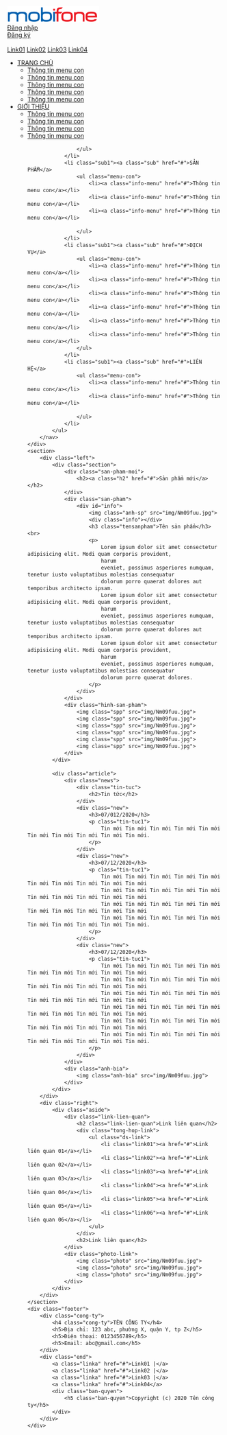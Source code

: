 <!DOCTYPE html>
<html lang="en">

<head>
    <meta charset="UTF-8">
    <meta name="viewport" content="width=device-width, initial-scale=1.0">
    <title>Document</title>
    <link rel="shortcut icon" href="img/logomobifone.png">
    <link rel="stylesheet" href="baitap1.css">
</head>

<body>
    <div class="content">
        <div class="header">
            <div class="logo">
                <img src="img/logomobifone.png">
            </div>
            <div class="button">
                <div class="button1">
                    <a class="login" href="#">Đăng nhập</a>
                </div>
                <div class="button1">
                    <a class="login" href="#">Đăng ký</a>
                </div>
            </div>
            <br>
            <div class="link">
                <a class="link1" href="#">Link01</a>
                <a class="link1" href="#">Link02</a>
                <a class="link1" href="#">Link03</a>
                <a class="link1" href="#">Link04</a>
            </div>
        </div>
        <nav class="nav">
            <ul class="menu">
                <li class="sub1"><a class="sub" href="#">TRANG CHỦ</a>
                    <ul class="menu-con">
                        <li><a class="info-menu" href="#">Thông tin menu con</a></li>
                        <li><a class="info-menu" href="#">Thông tin menu con</a></li>
                        <li><a class="info-menu" href="#">Thông tin menu con</a></li>
                        <li><a class="info-menu" href="#">Thông tin menu con</a></li>
                        <li><a class="info-menu" href="#">Thông tin menu con</a></li>
                    </ul>
                </li>
                <li class="sub1"><a class="sub" href="#">GIỚI THIỆU</a>
                    <ul class="menu-con">
                        <li><a class="info-menu" href="#">Thông tin menu con</a></li>
                        <li><a class="info-menu" href="#">Thông tin menu con</a></li>
                        <li><a class="info-menu" href="#">Thông tin menu con</a></li>
                        <li><a class="info-menu" href="#">Thông tin menu con</a></li>

                    </ul>
                </li>
                <li class="sub1"><a class="sub" href="#">SẢN PHẨM</a>
                    <ul class="menu-con">
                        <li><a class="info-menu" href="#">Thông tin menu con</a></li>
                        <li><a class="info-menu" href="#">Thông tin menu con</a></li>
                        <li><a class="info-menu" href="#">Thông tin menu con</a></li>

                    </ul>
                </li>
                <li class="sub1"><a class="sub" href="#">DỊCH VỤ</a>
                    <ul class="menu-con">
                        <li><a class="info-menu" href="#">Thông tin menu con</a></li>
                        <li><a class="info-menu" href="#">Thông tin menu con</a></li>
                        <li><a class="info-menu" href="#">Thông tin menu con</a></li>
                        <li><a class="info-menu" href="#">Thông tin menu con</a></li>
                        <li><a class="info-menu" href="#">Thông tin menu con</a></li>
                        <li><a class="info-menu" href="#">Thông tin menu con</a></li>
                    </ul>
                </li>
                <li class="sub1"><a class="sub" href="#">LIÊN HỆ</a>
                    <ul class="menu-con">
                        <li><a class="info-menu" href="#">Thông tin menu con</a></li>
                        <li><a class="info-menu" href="#">Thông tin menu con</a></li>

                    </ul>
                </li>
            </ul>
        </nav>
    </div>
    <section>
        <div class="left">
            <div class="section">
                <div class="san-pham-moi">
                    <h2><a class="h2" href="#">Sản phẩm mới</a></h2>
                </div>
                <div class="san-pham">
                    <div id="info">
                        <img class="anh-sp" src="img/Nm09fuu.jpg">
                        <div class="info"></div>
                        <h3 class="tensanpham">Tên sản phẩm</h3><br>
                        <p>
                            Lorem ipsum dolor sit amet consectetur adipisicing elit. Modi quam corporis provident,
                            harum
                            eveniet, possimus asperiores numquam, tenetur iusto voluptatibus molestias consequatur
                            dolorum porro quaerat dolores aut temporibus architecto ipsam.
                            Lorem ipsum dolor sit amet consectetur adipisicing elit. Modi quam corporis provident,
                            harum
                            eveniet, possimus asperiores numquam, tenetur iusto voluptatibus molestias consequatur
                            dolorum porro quaerat dolores aut temporibus architecto ipsam.
                            Lorem ipsum dolor sit amet consectetur adipisicing elit. Modi quam corporis provident,
                            harum
                            eveniet, possimus asperiores numquam, tenetur iusto voluptatibus molestias consequatur
                            dolorum porro quaerat dolores.
                        </p>
                    </div>
                </div>
                <div class="hinh-san-pham">
                    <img class="spp" src="img/Nm09fuu.jpg">
                    <img class="spp" src="img/Nm09fuu.jpg">
                    <img class="spp" src="img/Nm09fuu.jpg">
                    <img class="spp" src="img/Nm09fuu.jpg">
                    <img class="spp" src="img/Nm09fuu.jpg">
                    <img class="spp" src="img/Nm09fuu.jpg">
                </div>
            </div>

            <div class="article">
                <div class="news">
                    <div class="tin-tuc">
                        <h2>Tin tức</h2>
                    </div>
                    <div class="new">
                        <h3>07/012/2020</h3>
                        <p class="tin-tuc1">
                            Tin mới Tin mới Tin mới Tin mới Tin mới Tin mới Tin mới Tin mới Tin mới Tin mới.
                        </p>
                    </div>
                    <div class="new">
                        <h3>07/12/2020</h3>
                        <p class="tin-tuc1">
                            Tin mới Tin mới Tin mới Tin mới Tin mới Tin mới Tin mới Tin mới Tin mới Tin mới
                            Tin mới Tin mới Tin mới Tin mới Tin mới Tin mới Tin mới Tin mới Tin mới Tin mới
                            Tin mới Tin mới Tin mới Tin mới Tin mới Tin mới Tin mới Tin mới Tin mới Tin mới
                            Tin mới Tin mới Tin mới Tin mới Tin mới Tin mới Tin mới Tin mới Tin mới Tin mới.
                        </p>
                    </div>
                    <div class="new">
                        <h3>07/12/2020</h3>
                        <p class="tin-tuc1">
                            Tin mới Tin mới Tin mới Tin mới Tin mới Tin mới Tin mới Tin mới Tin mới Tin mới
                            Tin mới Tin mới Tin mới Tin mới Tin mới Tin mới Tin mới Tin mới Tin mới Tin mới
                            Tin mới Tin mới Tin mới Tin mới Tin mới Tin mới Tin mới Tin mới Tin mới Tin mới
                            Tin mới Tin mới Tin mới Tin mới Tin mới Tin mới Tin mới Tin mới Tin mới Tin mới
                            Tin mới Tin mới Tin mới Tin mới Tin mới Tin mới Tin mới Tin mới Tin mới Tin mới
                            Tin mới Tin mới Tin mới Tin mới Tin mới Tin mới Tin mới Tin mới Tin mới Tin mới.
                        </p>
                    </div>
                </div>
                <div class="anh-bia">
                    <img class="anh-bia" src="img/Nm09fuu.jpg">
                </div>
            </div>
        </div>
        <div class="right">
            <div class="aside">
                <div class="link-lien-quan">
                    <h2 class="link-lien-quan">Link liên quan</h2>
                    <div class="tong-hop-link">
                        <ul class="ds-link">
                            <li class="link01"><a href="#">Link liên quan 01</a></li>
                            <li class="link02"><a href="#">Link liên quan 02</a></li>
                            <li class="link03"><a href="#">Link liên quan 03</a></li>
                            <li class="link04"><a href="#">Link liên quan 04</a></li>
                            <li class="link05"><a href="#">Link liên quan 05</a></li>
                            <li class="link06"><a href="#">Link liên quan 06</a></li>
                        </ul>
                    </div>
                    <h2>Link liên quan</h2>
                </div>
                <div class="photo-link">
                    <img class="photo" src="img/Nm09fuu.jpg">
                    <img class="photo" src="img/Nm09fuu.jpg">
                    <img class="photo" src="img/Nm09fuu.jpg">
                </div>
            </div>
        </div>
    </section>
    <div class="footer">
        <div class="cong-ty">
            <h4 class="cong-ty">TÊN CÔNG TY</h4>
            <h5>Địa chỉ: 123 abc, phường X, quận Y, tp Z</h5>
            <h5>Điện thoại: 0123456789</h5>
            <h5>Email: abc@gmail.com</h5>
        </div>
        <div class="end">
            <a class="linka" href="#">Link01 |</a>
            <a class="linka" href="#">Link02 |</a>
            <a class="linka" href="#">Link03 |</a>
            <a class="linka" href="#">Link04</a>
            <div class="ban-quyen">
                <h5 class="ban-quyen">Copyright (c) 2020 Tên công ty</h5>
            </div>
        </div>
    </div>


</body>

</html>
